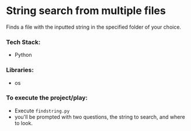 # String search from multiple files
Finds a file with the inputted string in the specified folder of your choice.
### Tech Stack:
+ Python

### Libraries:
+ os

### To execute the project/play:

+ Execute `findstring.py`
+ you'll be prompted with two questions, the string to search, and where to look.
